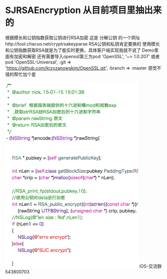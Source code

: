 # SJRSAEncryption 从目前项目里抽出来的
根据模长和公钥指数获取公钥进行RSA加密
这是 分解公钥 的一个网址http://tool.chacuo.net/cryptrsakeyparse
RSA公钥和私钥肯定要换的 使用模长和公钥指数获取RSA就是为了能实时更换，具体客户端实现我就不说了 Demo里面有加密和解密 
还有需要导入openssl第三方pod 'OpenSSL', '~> 1.0.207' 
或者pod 'OpenSSL-Universal', :git => 'https://github.com/krzyzanowskim/OpenSSL.git', :branch => :master
感觉不错的帮忙加个星






![](https://github.com/sujie0308/SJRSAEncryption/blob/master/RsaDemo/QQ20170415-RSA.png)
iOS-交流群543800703
